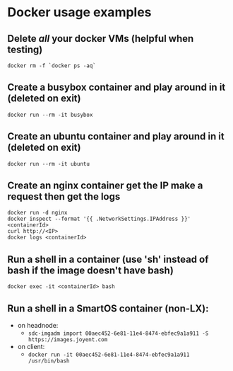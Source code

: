 # Docker usage examples

## Delete *all* your docker VMs (helpful when testing)

```
docker rm -f `docker ps -aq`
```

## Create a busybox container and play around in it (deleted on exit)

```
docker run --rm -it busybox
```

## Create an ubuntu container and play around in it (deleted on exit)

```
docker run --rm -it ubuntu
```

## Create an nginx container get the IP make a request then get the logs

```
docker run -d nginx
docker inspect --format '{{ .NetworkSettings.IPAddress }}' <containerId>
curl http://<IP>
docker logs <containerId>
```

## Run a shell in a container (use 'sh' instead of bash if the image doesn't have bash)

```
docker exec -it <containerId> bash
```

## Run a shell in a SmartOS container (non-LX):

 * on headnode:
     * ```sdc-imgadm import 00aec452-6e81-11e4-8474-ebfec9a1a911 -S https://images.joyent.com```
 * on client:
     * ```docker run -it 00aec452-6e81-11e4-8474-ebfec9a1a911 /usr/bin/bash```

